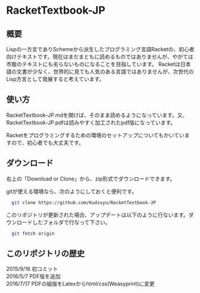# RacketTextbook-JP

## 概要
Lispの一方言でありSchemeから派生したプログラミング言語Racketの、初心者向けテキストです。現在はまだまともに読めるものではありませんが、やがては市販のテキストにも劣らないものになることを目指しています。
Racketは日本語の文書が少なく、世界的に見ても人気のある言語ではありませんが、次世代のLisp方言として発展すると考えています。

## 使い方
RacketTextbook-JP.mdを開けば、そのまま読めるようになっています。又、RacketTextbook-JP.pdfは読みやすく加工されたpdf版になっています。

Racketをプログラミングするための環境のセットアップについてもかいていますので、初心者でも大丈夫です。

## ダウンロード
右上の「Download or Clone」から、zip形式でダウンロードできます。

gitが使える環境なら、次のようにしておくと便利です。
```sh
  git clone https://github.com/Kudzuyu/RacketTextbook-JP
```

このリポジトリが更新された場合、アップデートは以下のように行ないます。ダウンロードしたフォルダで行なって下さい。
```sh
  git fetch origin
```

## このリポジトリの歴史
2015/9/16	 初コミット  
2016/5/7	 PDF版を追加  
2016/7/17  PDFの組版をLatexからhtml/css(Weasyprint)に変更

